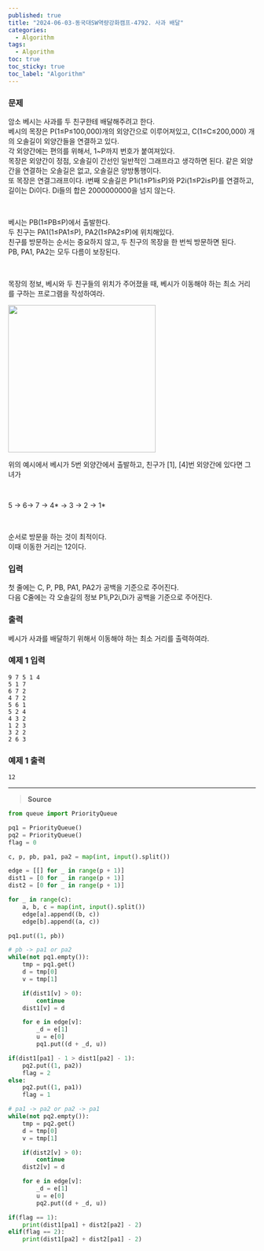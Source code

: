 ```yaml
---
published: true
title: "2024-06-03-동국대SW역량강화캠프-4792. 사과 배달"
categories:
  - Algorithm
tags:
  - Algorithm
toc: true
toc_sticky: true
toc_label: "Algorithm"
---
```


### **문제**

암소 베시는 사과를 두 친구한테 배달해주려고 한다.  
베시의 목장은 P(1≤P≤100,000)개의 외양간으로 이루어져있고, C(1≤C≤200,000) 개의 오솔길이 외양간들을 연결하고 있다.  
각 외양간에는 편의를 위해서, 1~P까지 번호가 붙여져있다.  
목장은 외양간이 정점, 오솔길이 간선인 일반적인 그래프라고 생각하면 된다. 같은 외양간을 연결하는 오솔길은 없고, 오솔길은 양방통행이다.  
또 목장은 연결그래프이다. i번째 오솔길은 P1i(1≤P1i≤P)와 P2i(1≤P2i≤P)를 연결하고, 길이는 Di이다. Di들의 합은 2000000000을 넘지 않는다.

<br/>

베시는 PB(1≤PB≤P)에서 출발한다.  
두 친구는 PA1(1≤PA1≤P), PA2(1≤PA2≤P)에 위치해있다.  
친구를 방문하는 순서는 중요하지 않고, 두 친구의 목장을 한 번씩 방문하면 된다.  
PB, PA1, PA2는 모두 다름이 보장된다.

<br/>

목장의 정보, 베시와 두 친구들의 위치가 주어졌을 때, 베시가 이동해야 하는 최소 거리를 구하는 프로그램을 작성하여라.

<img src="https://github.com/seungsimdang/seungsimdang.github.io/blob/master/_images/%E1%84%89%E1%85%A1%E1%84%80%E1%85%AA%20%E1%84%87%E1%85%A2%E1%84%83%E1%85%A1%E1%86%AF.png?raw=true" style="width: 300px"/>

위의 예시에서 베시가 5번 외양간에서 출발하고, 친구가 [1], [4]번 외양간에 있다면 그녀가

<br/>

5 -> 6-> 7 -> 4* -> 3 -> 2 -> 1*

<br/>

순서로 방문을 하는 것이 최적이다.  
이때 이동한 거리는 12이다.

### **입력**

첫 줄에는 C, P, PB, PA1, PA2가 공백을 기준으로 주어진다.  
다음 C줄에는 각 오솔길의 정보 P1i,P2i,Di가 공백을 기준으로 주어진다.

### **출력**

베시가 사과를 배달하기 위해서 이동해야 하는 최소 거리를 출력하여라.

### **예제 1 입력**

```
9 7 5 1 4
5 1 7
6 7 2
4 7 2
5 6 1
5 2 4
4 3 2
1 2 3
3 2 2
2 6 3
```

### **예제 1 출력**

```
12
```

---

> **Source**

```python
from queue import PriorityQueue

pq1 = PriorityQueue()
pq2 = PriorityQueue()
flag = 0

c, p, pb, pa1, pa2 = map(int, input().split())

edge = [[] for _ in range(p + 1)]
dist1 = [0 for _ in range(p + 1)]
dist2 = [0 for _ in range(p + 1)]

for _ in range(c):
	a, b, c = map(int, input().split())
	edge[a].append((b, c))
	edge[b].append((a, c))

pq1.put((1, pb))

# pb -> pa1 or pa2
while(not pq1.empty()):
	tmp = pq1.get()
	d = tmp[0]
	v = tmp[1]

	if(dist1[v] > 0):
		continue
	dist1[v] = d

	for e in edge[v]:
		_d = e[1]
		u = e[0]
		pq1.put((d + _d, u))

if(dist1[pa1] - 1 > dist1[pa2] - 1):
	pq2.put((1, pa2))
	flag = 2
else:
	pq2.put((1, pa1))
	flag = 1

# pa1 -> pa2 or pa2 -> pa1
while(not pq2.empty()):
	tmp = pq2.get()
	d = tmp[0]
	v = tmp[1]

	if(dist2[v] > 0):
		continue
	dist2[v] = d

	for e in edge[v]:
		_d = e[1]
		u = e[0]
		pq2.put((d + _d, u))

if(flag == 1):
	print(dist1[pa1] + dist2[pa2] - 2)
elif(flag == 2):
	print(dist1[pa2] + dist2[pa1] - 2)
```
